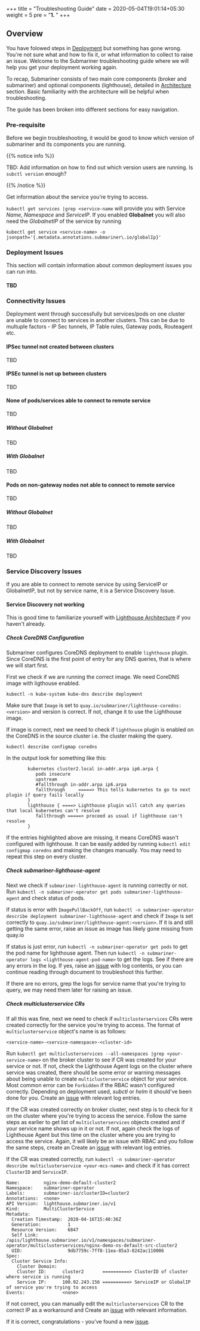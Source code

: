 +++
title = "Troubleshooting Guide"
date = 2020-05-04T19:01:14+05:30
weight = 5
pre = "<b>1. </b>"
+++

## Overview

You have folowed steps in [Deployment](../deployment) but something has gone wrong. You're not sure what and how to fix it, or what information to collect to raise an issue. Welcome to the Submariner troubleshooting guide where we will help you get your deployment working again.

To recap, Submariner consists of two main core components (broker and submariner) and optional components (lighthouse), detailed in [Architecture](../architecture) section. Basic familiarity with the architecture will be helpful when troubleshooting.

The guide has been broken into different sections for easy navigation.

### Pre-requisite
Before we begin troubleshooting, it would be good to know which version of submariner and its components you are running.

{{% notice info %}}

TBD: Add information on how to find out which version users are running. Is `subctl version` enough?

{{% /notice %}}

Get information about the service you're trying to access.

`kubectl get services |grep <service-name` will provide you with Service *Name*, *Namespace* and *ServiceIP*. If you enabled **Globalnet** you will also need the *GlobalnetIP* of the service by running

``` kubectl get service <service-name> -o jsonpath='{.metadata.annotations.submariner\.io/globalIp}' ```

### Deployment Issues
This section will contain information about common deployment issues you can run into.

#### TBD

### Connectivity Issues
Deployment went through successfully but services/pods on one cluster are unable to connect to services in another clusters. This can be due to multuple factors - IP Sec tunnels, IP Table rules, Gateway pods, Routeagent etc.

#### IPSec tunnel not created between clusters
TBD

#### IPSEc tunnel is not up between clusters
TBD

#### None of pods/services able to connect to remote service
TBD
##### Without Globalnet
TBD
##### With Globalnet
TBD

#### Pods on non-gateway nodes not able to connect to remote service
TBD
##### Without Globalnet
TBD
##### With Globalnet
TBD

### Service Discovery Issues
If you are able to connect to remote service by using ServiceIP or GlobalnetIP, but not by service name, it is a Service Discovery Issue.

#### Service Discovery not working
This is good time to familiarize yourself with [Lighthouse Architecture](../architecture/components/lighthouse) if you haven't already.

##### Check CoreDNS Configuration
Submariner configures CoreDNS deployment to enable `lighthouse` plugin. Since CoreDNS is the first point of entry for any DNS queries, that is where we will start first. 

First we check if we are running the correct image. We need CoreDNS image with ligthouse enabled.

```kubectl -n kube-system kube-dns describe deployment```

Make sure that `Image` is set to `quay.io/submariner/lighthouse-coredns:<version>` and version is correct. If not, change it to use the Lighthouse image.

If image is correct, next we need to check if `lighthouse` plugin is enabled on the CoreDNS in the source cluster i.e. the cluster making the query.

```kubectl describe configmap coredns```

In the output look for something like this:

```
        kubernetes cluster2.local in-addr.arpa ip6.arpa {
           pods insecure
           upstream
           #fallthrough in-addr.arpa ip6.arpa
           fallthrough     =====> This tells kubernetes to go to next plugin if query fails locally
        }
        lighthouse { ====> Lighthouse plugin will catch any queries that local kubernetes can't resolve
           fallthrough =====> proceed as usual if lighthouse can't resolve
        }
```
If the entries highlighted above are missing, it means CoreDNS wasn't configured with lighthouse. It can be easily added by running `kubectl edit configmap coredns` and making the changes manually. You may need to repeat this step on every cluster.

##### Check submariner-lighthouse-agent
Next we check if `submariner-lighthouse-agent` is running correctly or not. Run `kubectl -n submariner-operator get pods submariner-lighthouse-agent` and check status of pods.

If status is error with `ImagePullBackOff`, run `kubectl -n submariner-operator describe deployment submariner-lighthouse-agent` and check if `Image` is set correctly to `quay.io/submariner/lighthouse-agent:<version>`. If it is and still getting the same error, raise an issue as image has likely gone missing from quay.io

If status is just error, run `kubectl -n submariner-operator get pods` to get the pod name for lighthouse agent. Then run `kubectl -n submariner-operator logs <lighthouse-agent-pod-name>` to get the logs. See if there are any errors in the log. If yes, raise an [issue](https://github.com/submariner-io/lighthouse/issues) with log contents, or you can continue reading through document to troubleshoot this further.

If there are no errors, grep the logs for service name that you're trying to query, we may need them later for raising an issue.

##### Check multiclusterservice CRs
If all this was fine, next we need to check if `multiclusterservices` CRs were created correctly for the service you're trying to access. The format of `multiclusterservice` object's name is as follows:

`<service-name>-<service-namespace>-<cluster-id>`

Run `kubectl get multiclusterservices --all-namespaces |grep <your-service-name>` on the broker cluster to see if CR was created for your service or not. If not, check the Lighthouse Agent logs on the cluster where service was created, there should be some error or warning messages about being unable to create `multiclusterservice` object for your service. Most common error can be `Forbidden` if the RBAC wasn't configured correctly. Depending on deployment used, *subctl* or *helm* it should've been done for you. Create an [issue](https://github.com/submariner-io/lighthouse/issues) with relevant log entries.

If the CR was created correctly on broker cluster, next step is to check for it on the cluster where you're trying to access the service. Follow the same steps as earlier to get list of `multiclusterservices` objects created and if your service name shows up in it or not. If not, again check the logs of Lighthouse Agent but this time on the cluster where you are trying to access the service. Again, it will likely be an issue with RBAC and you follow the same steps, create an Create an [issue](https://github.com/submariner-io/lighthouse/issues) with relevant log entries.

If the CR was created correctly, run `kubectl -n submariner-operator describe multiclusterservice <your-mcs-name>` and check if it has correct `ClusterID` and `ServiceIP`.

```
Name:         nginx-demo-default-cluster2
Namespace:    submariner-operator
Labels:       submariner-io/clusterID=cluster2
Annotations:  <none>
API Version:  lighthouse.submariner.io/v1
Kind:         MultiClusterService
Metadata:
  Creation Timestamp:  2020-04-16T15:40:36Z
  Generation:          1
  Resource Version:    6847
  Self Link:           /apis/lighthouse.submariner.io/v1/namespaces/submariner-operator/multiclusterservices/nginx-demo-ns-default-src-cluster2
  UID:                 9db7759c-7ff8-11ea-85a3-0242ac110006
Spec:
  Cluster Service Info:
    Cluster Domain:  
    Cluster ID:      cluster2       ==========> ClusterID of cluster where service is running
    Service IP:      100.92.243.156 ==========> ServiceIP or GlobalIP of service you're trying to access
Events:              <none>
```

If not correct, you can manually edit the `multiclusterservices` CR to the correct IP as a workaround and Create an [issue](https://github.com/submariner-io/lighthouse/issues) with relevant information.

If it is correct, congratulations - you've found a new [issue](https://github.com/submariner-io/lighthouse/issues).
